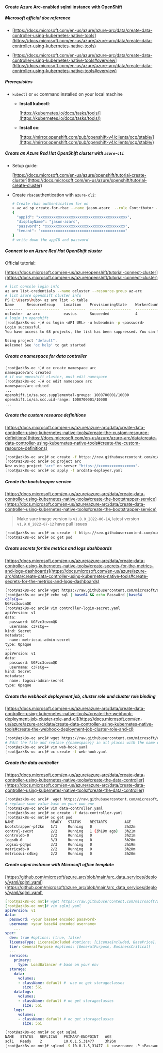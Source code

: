 #### Create Azure Arc-enabled sqlmi instance with OpenShift

##### Microsoft official doc reference

- [https://docs.microsoft.com/en-us/azure/azure-arc/data/create-data-controller-using-kubernetes-native-tools](https://docs.microsoft.com/en-us/azure/azure-arc/data/create-data-controller-using-kubernetes-native-tools)

- [https://docs.microsoft.com/en-us/azure/azure-arc/data/create-data-controller-using-kubernetes-native-tools#overview](https://docs.microsoft.com/en-us/azure/azure-arc/data/create-data-controller-using-kubernetes-native-tools#overview)

##### Prerequisites

- `kubectl` or `oc` command installed on your local machine

  - **Install kubectl**: 

    [https://kubernetes.io/docs/tasks/tools/](https://kubernetes.io/docs/tasks/tools/)

  - **Install oc**: 

    [https://mirror.openshift.com/pub/openshift-v4/clients/ocp/stable/](https://mirror.openshift.com/pub/openshift-v4/clients/ocp/stable/)

##### Create an Azure Red Hat OpenShift cluster with `azure-cli`

- Setup guide: 

  [https://docs.microsoft.com/en-us/azure/openshift/tutorial-create-cluster](https://docs.microsoft.com/en-us/azure/openshift/tutorial-create-cluster)

- Create `rbac`authentication with `azure-cli`:

  ```bash
  # Create rbac authentication for oc
  > az ad sp create-for-rbac --name jason-azarc  --role Contributor --scopes /subscriptions/<subscription ID>/resourceGroups/<group Name>
  {
    "appId": "xxxxxxxxxxxxxxxxxxxxxxxxxxxxxxxxxxxxxxxxx",
    "displayName": "jason-azarc",
    "password": "xxxxxxxxxxxxxxxxxxxxxxxxxxxxxxxxxxxxx",
    "tenant": "xxxxxxxxxxxxxxxxxxxxxxxxxxxxxxxxxxxxxxx"
  }
  # write down the appID and password
  ```

##### Connect to an Azure Red Hat OpenShift cluster

Official tutorial: 

[https://docs.microsoft.com/en-us/azure/openshift/tutorial-connect-cluster](https://docs.microsoft.com/en-us/azure/openshift/tutorial-connect-cluster)

```bash
# list console login info
az aro list-credentials --name ocluster --resource-group az-arc
# list azure openshift cluster info
PS C:\Users\hubo> az aro list -o table
Name      ResourceGroup    Location    ProvisioningState    WorkerCount    URL
--------  ---------------  ----------  -------------------  -------------  ----------------------------------
ocluster  az-arc           eastus      Succeeded            4              https://console-openshift-console.xxxxxxx.io/
# login in openshift
[root@azk8s-oc ~]# oc login <API URL> -u kubeadmin -p <password>
Login successful.
You have access to 68 projects, the list has been suppressed. You can list all projects with 'oc projects'

Using project "default".
Welcome! See 'oc help' to get started
```

##### Create a namespace for data controller

```bash
[root@azk8s-oc ~]# oc create namespace arc
namespace/arc created
# if use openshift cluster, must edit namespace 
[root@azk8s-oc ~]# oc edit namespace arc
namespace/arc edited
...
openshift.io/sa.scc.supplemental-groups: 1000700001/10000
openshift.io/sa.scc.uid-range: 1000700001/10000
...
```

##### Create the custom resource definitions

[https://docs.microsoft.com/en-us/azure/azure-arc/data/create-data-controller-using-kubernetes-native-tools#create-the-custom-resource-definitions](https://docs.microsoft.com/en-us/azure/azure-arc/data/create-data-controller-using-kubernetes-native-tools#create-the-custom-resource-definitions)

```bash
[root@azk8s-oc arc]# oc create -f https://raw.githubusercontent.com/microsoft/azure_arc/main/arc_data_services/deploy/yaml/custom-resource-definitions.yaml
[root@azk8s-oc arc]# oc project arc
Now using project "arc" on server "https://xxxxxxxxxxxxxxxxx".
[root@azk8s-oc arc]# oc apply -f arcdata-deployer.yaml
```

##### Create the bootstrapper service

[https://docs.microsoft.com/en-us/azure/azure-arc/data/create-data-controller-using-kubernetes-native-tools#create-the-bootstrapper-service](https://docs.microsoft.com/en-us/azure/azure-arc/data/create-data-controller-using-kubernetes-native-tools#create-the-bootstrapper-service)

> Make sure image version is `v1.8.0_2022-06-14`, latest version `v1.9.0_2022-07-12` have pull issues

```bash
[root@azk8s-oc arc]# oc create -f https://raw.githubusercontent.com/microsoft/azure_arc/main/arc_data_services/deploy/yaml/bootstrapper.yaml
[root@azk8s-oc arc]# oc get pod
```

##### Create secrets for the metrics and logs dashboards

[https://docs.microsoft.com/en-us/azure/azure-arc/data/create-data-controller-using-kubernetes-native-tools#create-secrets-for-the-metrics-and-logs-dashboards](https://docs.microsoft.com/en-us/azure/azure-arc/data/create-data-controller-using-kubernetes-native-tools#create-secrets-for-the-metrics-and-logs-dashboards)

```bash
[root@azk8s-oc arc]# wget https://raw.githubusercontent.com/microsoft/azure_arc/main/arc_data_services/deploy/yaml/controller-login-secret.yaml
[root@azk8s-oc arc]# echo sql | base64 && echo Passw0rd |base64
c3FsCg==
UGFzc3cwcmQK
[root@azk8s-oc arc]# vim controller-login-secret.yaml
apiVersion: v1
data:
  password: UGFzc3cwcmQK
  username: c3FsCg==
kind: Secret
metadata:
  name: metricsui-admin-secret
type: Opaque
---
apiVersion: v1
data:
  password: UGFzc3cwcmQK
  username: c3FsCg==
kind: Secret
metadata:
  name: logsui-admin-secret
type: Opaque
```

##### Create the webhook deployment job, cluster role and cluster role binding

[https://docs.microsoft.com/en-us/azure/azure-arc/data/create-data-controller-using-kubernetes-native-tools#create-the-webhook-deployment-job-cluster-role-and-cl](https://docs.microsoft.com/en-us/azure/azure-arc/data/create-data-controller-using-kubernetes-native-tools#create-the-webhook-deployment-job-cluster-role-and-cl)

```bash
[root@azk8s-oc arc]# wget https://raw.githubusercontent.com/microsoft/azure_arc/main/arc_data_services/deploy/yaml/web-hook.yaml
# Edit the file and replace {{namespace}} in all places with the name of the namespace you created in the previous step
[root@azk8s-oc arc]# vim web-hook.yaml
[root@azk8s-oc arc]# oc create -f web-hook.yaml
```

##### Create the data controller

[https://docs.microsoft.com/en-us/azure/azure-arc/data/create-data-controller-using-kubernetes-native-tools#create-the-data-controller](https://docs.microsoft.com/en-us/azure/azure-arc/data/create-data-controller-using-kubernetes-native-tools#create-the-data-controller)

```bash
[root@azk8s-oc arc]#  wget https://raw.githubusercontent.com/microsoft/azure_arc/release-arc-data/arc_data_services/deploy/yaml/data-controller.yaml
# replace some value base on your own env 
[root@azk8s-oc arc]# vim data-controller.yaml
[root@azk8s-oc arc]# oc create -f data-controller.yaml
[root@azk8s-oc mnt]# oc get pod
NAME                 READY   STATUS    RESTARTS        AGE
bootstrapper-pf2kn   1/1     Running   0               3h32m
control-swcxt        2/2     Running   1 (3h19m ago)   3h21m
controldb-0          2/2     Running   0               3h21m
logsdb-0             3/3     Running   0               3h20m
logsui-pq4ps         3/3     Running   0               3h19m
metricsdb-0          2/2     Running   0               3h20m
metricsui-c4bxg      2/2     Running   0               3h20m
```

##### Create sqlmi instance with Microsoft office template

[https://github.com/microsoft/azure_arc/blob/main/arc_data_services/deploy/yaml/sqlmi.yaml](https://github.com/microsoft/azure_arc/blob/main/arc_data_services/deploy/yaml/sqlmi.yaml)

```yaml
[root@azk8s-oc mnt]# wget https://raw.githubusercontent.com/microsoft/azure_arc/main/arc_data_services/deploy/yaml/sqlmi.yaml
[root@azk8s-oc mnt]# vim sqlmi.yaml
apiVersion: v1
data:
  password: <your base64 encoded password>
  username: <your base64 encoded username> 
	...
spec:
  dev: true #options: [true, false]
  licenseType: LicenseIncluded #options: [LicenseIncluded, BasePrice].  BasePrice is used for Azure Hybrid Benefits.
  tier: GeneralPurpose #options: [GeneralPurpose, BusinessCritical]
  ...
  services:
    primary:
      type: LoadBalancer # base on your env
  storage:
    data:
      volumes:
      - className: default #  use oc get storageclasses
        size: 5Gi
    datalogs:
      volumes:
      - className: default # oc get storageclasses
        size: 5Gi
    logs:
      volumes:
      - className: default # oc get storageclasses
        size: 5Gi
```

```bash
[root@azk8s-oc mnt]# oc get sqlmi
NAME   STATUS   REPLICAS   PRIMARY-ENDPOINT   AGE
sql1   Ready    2          10.0.1.5,31477     3h26m
[root@azk8s-oc mnt]# sqlcmd -S 10.0.1.5,31477 -U <username> -P <Password>
```







